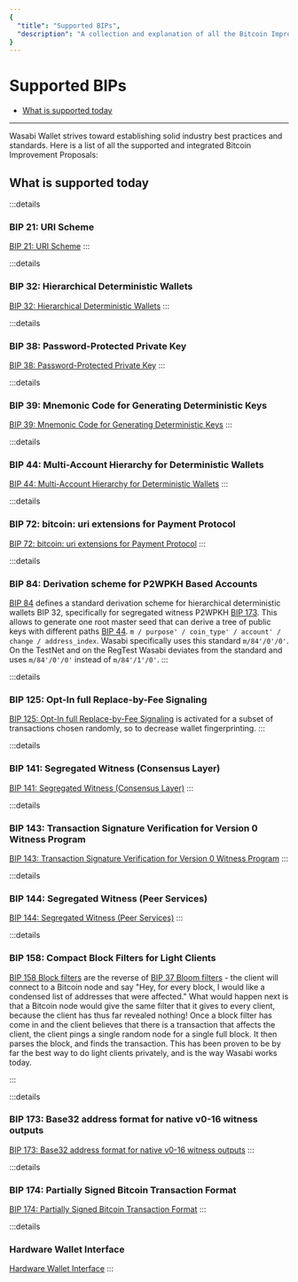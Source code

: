```yaml
---
{
  "title": "Supported BIPs",
  "description": "A collection and explanation of all the Bitcoin Improvement Proposals that are supported by Wasabi. This is the Wasabi documentation, an archive of knowledge about the open-source, non-custodial and privacy-focused Bitcoin wallet for desktop."
}
---
```


# Supported BIPs

- [What is supported today](BIPs.md#what-is-supported-today)

---

Wasabi Wallet strives toward establishing solid industry best practices and standards.
Here is a list of all the supported and integrated Bitcoin Improvement Proposals:

## What is supported today

:::details
### BIP 21: URI Scheme

[BIP 21: URI Scheme](https://github.com/bitcoin/bips/blob/master/bip-0021.mediawiki)
:::

:::details
### BIP 32: Hierarchical Deterministic Wallets

[BIP 32: Hierarchical Deterministic Wallets](https://github.com/bitcoin/bips/blob/master/bip-0032.mediawiki)
:::


:::details
### BIP 38: Password-Protected Private Key

[BIP 38: Password-Protected Private Key](https://github.com/bitcoin/bips/blob/master/bip-0038.mediawiki)
:::

:::details
### BIP 39: Mnemonic Code for Generating Deterministic Keys

[BIP 39: Mnemonic Code for Generating Deterministic Keys](https://github.com/bitcoin/bips/blob/master/bip-0039.mediawiki)
:::

:::details
### BIP 44: Multi-Account Hierarchy for Deterministic Wallets

[BIP 44: Multi-Account Hierarchy for Deterministic Wallets](https://github.com/bitcoin/bips/blob/master/bip-0044.mediawiki)
:::

:::details
### BIP 72: bitcoin: uri extensions for Payment Protocol

[BIP 72: bitcoin: uri extensions for Payment Protocol](https://github.com/bitcoin/bips/blob/master/bip-0072.mediawiki)
:::

:::details
### BIP 84: Derivation scheme for P2WPKH Based Accounts

[BIP 84](https://github.com/bitcoin/bips/blob/master/bip-0084.mediawiki) defines a standard derivation scheme for hierarchical deterministic wallets BIP 32, specifically for segregated witness P2WPKH [BIP 173](BIPs.md#bip-173-base32-address-format-for-native-v0-16-witness-outputs).
This allows to generate one root master seed that can derive a tree of public keys with different paths [BIP 44](BIPs.md#bip-44-multi-account-hierarchy-for-deterministic-wallets).
`m / purpose' / coin_type' / account' / change / address_index`.
Wasabi specifically uses this standard `m/84'/0'/0'`.
On the TestNet and on the RegTest Wasabi deviates from the standard and uses `m/84'/0'/0'` instead of `m/84'/1'/0'`.
:::

:::details
### BIP 125: Opt-In full Replace-by-Fee Signaling

[BIP 125: Opt-In full Replace-by-Fee Signaling](https://github.com/bitcoin/bips/blob/master/bip-0125.mediawiki) is activated for a subset of transactions chosen randomly, so to decrease wallet fingerprinting.
:::

:::details
### BIP 141: Segregated Witness (Consensus Layer)

[BIP 141: Segregated Witness (Consensus Layer)](https://github.com/bitcoin/bips/blob/master/bip-0141.mediawiki)
:::

:::details
### BIP 143: Transaction Signature Verification for Version 0 Witness Program

[BIP 143: Transaction Signature Verification for Version 0 Witness Program](https://github.com/bitcoin/bips/blob/master/bip-0143.mediawiki)
:::

:::details
### BIP 144: Segregated Witness (Peer Services)

[BIP 144: Segregated Witness (Peer Services)](https://github.com/bitcoin/bips/blob/master/bip-0144.mediawiki)
:::

:::details
### BIP 158: Compact Block Filters for Light Clients

[BIP 158 Block filters](https://github.com/bitcoin/bips/blob/master/bip-0158.mediawiki) are the reverse of [BIP 37 Bloom filters](BIPs.md#bip-37-connection-bloom-filters) - the client will connect to a Bitcoin node and say "Hey, for every block, I would like a condensed list of addresses that were affected."
What would happen next is that a Bitcoin node would give the same filter that it gives to every client, because the client has thus far revealed nothing!
Once a block filter has come in and the client believes that there is a transaction that affects the client, the client pings a single random node for a single full block.
It then parses the block, and finds the transaction.
This has been proven to be by far the best way to do light clients privately, and is the way Wasabi works today.

:::

:::details
### BIP 173: Base32 address format for native v0-16 witness outputs

[BIP 173: Base32 address format for native v0-16 witness outputs](https://github.com/bitcoin/bips/blob/master/bip-0173.mediawiki)
:::

:::details
### BIP 174: Partially Signed Bitcoin Transaction Format

[BIP 174: Partially Signed Bitcoin Transaction Format](https://github.com/bitcoin/bips/blob/master/bip-0174.mediawiki)
:::

:::details
### Hardware Wallet Interface

[Hardware Wallet Interface](https://github.com/bitcoin-core/HWI)
:::

